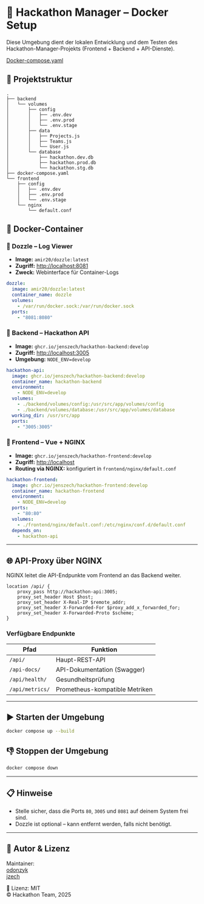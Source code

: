 # 🚀 Hackathon Manager – Docker Setup

Diese Umgebung dient der lokalen Entwicklung und dem Testen des Hackathon-Manager-Projekts (Frontend + Backend + API-Dienste).

[Docker-compose.yaml]([https://github.com/odonzyk](https://github.com/jenszech/hackathon-manager/blob/develop/dockerfiles/docker-compose-local.yaml))


## 📁 Projektstruktur

```
.
├── backend
│   └── volumes
│       ├── config
│       │   ├── .env.dev
│       │   ├── .env.prod
│       │   └── .env.stage
│       ├── data
│       │   ├── Projects.js
│       │   ├── Teams.js
│       │   └── User.js
│       └── database
│           ├── hackathon.dev.db
│           ├── hackathon.prod.db
│           └── hackathon.stg.db
├── docker-compose.yaml
└── frontend
    ├── config
    │   ├── .env.dev
    │   ├── .env.prod
    │   └── .env.stage
    └── nginx
        └── default.conf

```

## 🧱 Docker-Container

### 🔹 Dozzle – Log Viewer

- **Image:** `amir20/dozzle:latest`
- **Zugriff:** [http://localhost:8081](http://localhost:8081)
- **Zweck:** Webinterface für Container-Logs

```yaml
dozzle:
  image: amir20/dozzle:latest
  container_name: dozzle
  volumes:
    - /var/run/docker.sock:/var/run/docker.sock
  ports:
    - "8081:8080"
```

### 🔹 Backend – Hackathon API

- **Image:** `ghcr.io/jenszech/hackathon-backend:develop`
- **Zugriff:** [http://localhost:3005](http://localhost:3005)
- **Umgebung:** `NODE_ENV=develop`

```yaml
hackathon-api:
  image: ghcr.io/jenszech/hackathon-backend:develop
  container_name: hackathon-backend
  environment:
    - NODE_ENV=develop
  volumes:
    - ./backend/volumes/config:/usr/src/app/volumes/config
    - ./backend/volumes/database:/usr/src/app/volumes/database
  working_dir: /usr/src/app
  ports:
    - "3005:3005"
```

### 🔹 Frontend – Vue + NGINX

- **Image:** `ghcr.io/jenszech/hackathon-frontend:develop`
- **Zugriff:** [http://localhost](http://localhost)
- **Routing via NGINX:** konfiguriert in `frontend/nginx/default.conf`

```yaml
hackathon-frontend:
  image: ghcr.io/jenszech/hackathon-frontend:develop
  container_name: hackathon-frontend
  environment:
    - NODE_ENV=develop
  ports:
    - "80:80"
  volumes:
    - ./frontend/nginx/default.conf:/etc/nginx/conf.d/default.conf
  depends_on:
    - hackathon-api
```

---

## 🌐 API-Proxy über NGINX

NGINX leitet die API-Endpunkte vom Frontend an das Backend weiter.

```nginx
location /api/ {
    proxy_pass http://hackathon-api:3005;
    proxy_set_header Host $host;
    proxy_set_header X-Real-IP $remote_addr;
    proxy_set_header X-Forwarded-For $proxy_add_x_forwarded_for;
    proxy_set_header X-Forwarded-Proto $scheme;
}
```

### Verfügbare Endpunkte

| Pfad            | Funktion                       |
| --------------- | ------------------------------ |
| `/api/`         | Haupt-REST-API                 |
| `/api-docs/`    | API-Dokumentation (Swagger)    |
| `/api/health/`  | Gesundheitsprüfung             |
| `/api/metrics/` | Prometheus-kompatible Metriken |

---

## ▶️ Starten der Umgebung

```bash
docker compose up --build
```

## 👎 Stoppen der Umgebung

```bash
docker compose down
```

---

## 📋 Hinweise

- Stelle sicher, dass die Ports `80`, `3005` und `8081` auf deinem System frei sind.
- Dozzle ist optional – kann entfernt werden, falls nicht benötigt.

---

## 👷 Autor & Lizenz

Maintainer:  
 [odonzyk](https://github.com/odonzyk)\
 [jzech](https://github.com/jenszech)

📄 Lizenz: MIT\
© Hackathon Team, 2025
